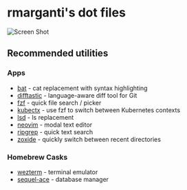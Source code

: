 # rmarganti's dot files

![Screen Shot](https://user-images.githubusercontent.com/1193396/196507311-b95e41e3-7dbd-41ca-bccb-cafe5d07b3f5.png)

## Recommended utilities

### Apps

-   [bat](https://github.com/sharkdp/bat) - cat replacement with syntax highlighting
-   [difftastic](https://github.com/Wilfred/difftastic) - language-aware diff tool for Git
-   [fzf](https://github.com/junegunn/fzf) - quick file search / picker
-   [kubectx](https://github.com/ahmetb/kubectx) - use fzf to switch between Kubernetes contexts
-   [lsd](https://github.com/Peltoche/lsd) - ls replacement
-   [neovim](https://github.com/neovim/neovim) - modal text editor
-   [ripgrep](https://github.com/BurntSushi/ripgrep) - quick text search
-   [zoxide](https://github.com/ajeetdsouza/zoxide) - quickly switch between recent directories

### Homebrew Casks

-   [wezterm](https://github.com/wez/wezterm) - terminal emulator
-   [sequel-ace](https://github.com/Sequel-Ace/Sequel-Ace) - database manager
